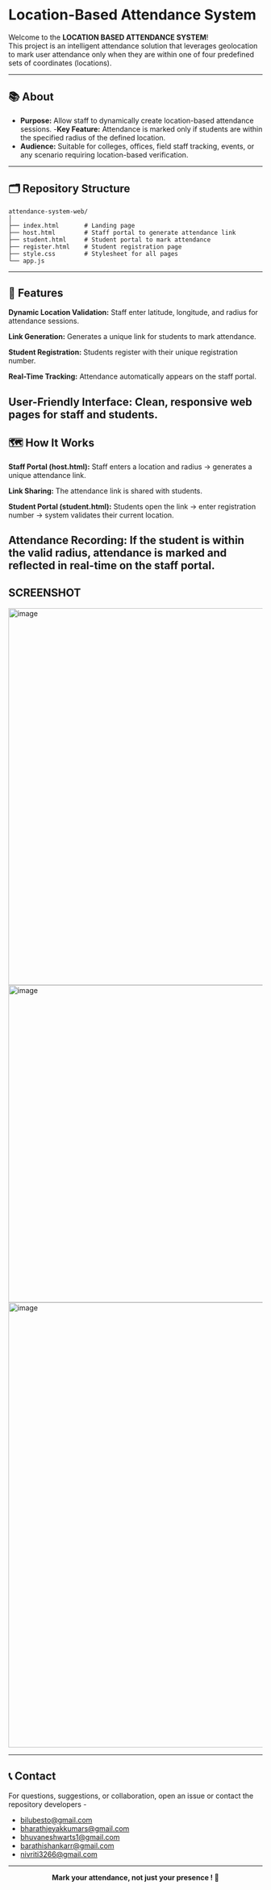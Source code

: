 <p align="center">
  <h1>Location-Based Attendance System</h1>
</p>

Welcome to the **LOCATION BASED ATTENDANCE SYSTEM**!  
This project is an intelligent attendance solution that leverages geolocation to mark user attendance only when they are within one of four predefined sets of coordinates (locations).
<hr/>


## 📚 About

- **Purpose:** Allow staff to dynamically create location-based attendance sessions.
-**Key Feature:** Attendance is marked only if students are within the specified radius of the defined location.
- **Audience:** Suitable for colleges, offices, field staff tracking, events, or any scenario requiring location-based verification.

---

## 🗂️ Repository Structure

```
attendance-system-web/
│
├── index.html       # Landing page
├── host.html        # Staff portal to generate attendance link
├── student.html     # Student portal to mark attendance
├── register.html    # Student registration page
├── style.css        # Stylesheet for all pages
└── app.js
```

---

## 🚀 Features

**Dynamic Location Validation:** Staff enter latitude, longitude, and radius for attendance sessions.

**Link Generation:** Generates a unique link for students to mark attendance.

**Student Registration:** Students register with their unique registration number.

**Real-Time Tracking:** Attendance automatically appears on the staff portal.

**User-Friendly Interface:** Clean, responsive web pages for staff and students.
---

## 🗺️ How It Works

**Staff Portal (host.html):**
Staff enters a location and radius → generates a unique attendance link.

**Link Sharing:**
The attendance link is shared with students.

**Student Portal (student.html):**
Students open the link → enter registration number → system validates their current location.

**Attendance Recording:**
If the student is within the valid radius, attendance is marked and reflected in real-time on the staff portal.
---

## SCREENSHOT

<img width="713" height="747" alt="image" src="https://github.com/user-attachments/assets/8877516a-83bd-41e6-8660-ade5f25bc4af" />
<img width="716" height="629" alt="image" src="https://github.com/user-attachments/assets/c58c865c-8603-4014-ae0e-18c7f6c6703f" />
<img width="1244" height="882" alt="image" src="https://github.com/user-attachments/assets/11ce28a4-5f92-4d79-b637-e2850ad01744" />



---

## 📞 Contact

For questions, suggestions, or collaboration, open an issue or contact the repository developers - 
- bilubesto@gmail.com
- bharathjeyakkumars@gmail.com
- bhuvaneshwarts1@gmail.com
- barathishankarr@gmail.com
- nivriti3266@gmail.com
---

<p align="center"><b>Mark your attendance, not just your presence ! 📍</b></p>
